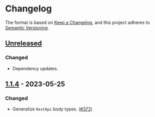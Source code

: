# Changelog

The format is based on [Keep a Changelog](https://keepachangelog.com/en/1.1.0/), and this project adheres to
[Semantic Versioning](https://semver.org/spec/v2.0.0.html).

## [Unreleased]

### Changed

- Dependency updates.

## [1.1.4] - 2023-05-25

### Changed

- Generalize `RestApi` body types. ([#372](https://github.com/forcedotcom/sf-fx-runtime-java/pull/372))

[unreleased]: https://github.com/forcedotcom/sf-fx-runtime-java/compare/v1.1.4...HEAD
[1.1.4]: https://github.com/forcedotcom/sf-fx-runtime-java/compare/v1.1.3...v1.1.4
